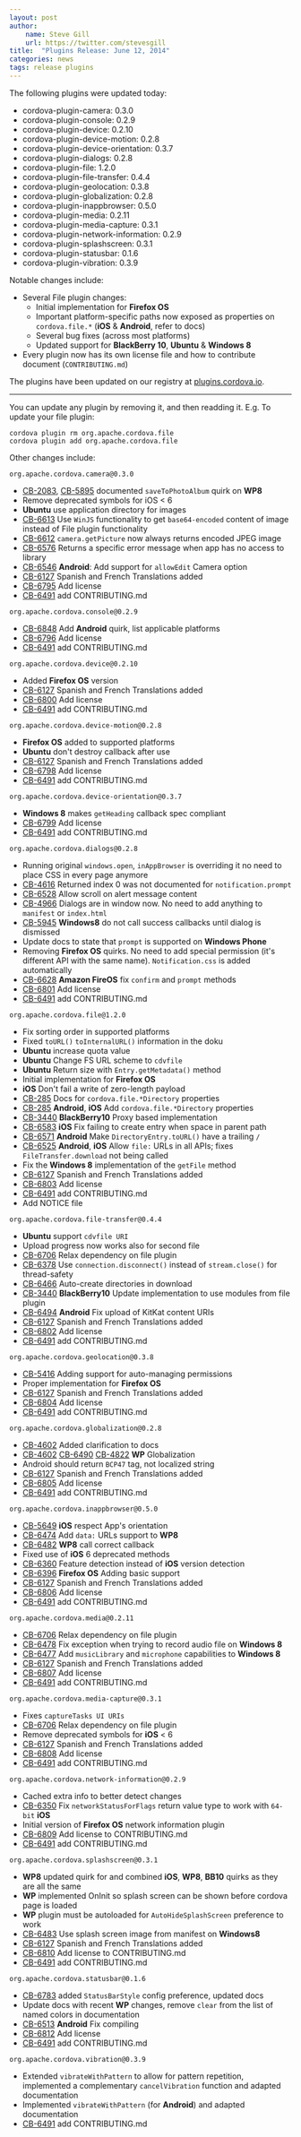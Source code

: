 ```yaml
---
layout: post
author:
    name: Steve Gill
    url: https://twitter.com/stevesgill
title:  "Plugins Release: June 12, 2014"
categories: news
tags: release plugins
---
```

The following plugins were updated today:

* cordova-plugin-camera: 0.3.0
* cordova-plugin-console: 0.2.9
* cordova-plugin-device: 0.2.10
* cordova-plugin-device-motion: 0.2.8
* cordova-plugin-device-orientation: 0.3.7
* cordova-plugin-dialogs: 0.2.8
* cordova-plugin-file: 1.2.0
* cordova-plugin-file-transfer: 0.4.4
* cordova-plugin-geolocation: 0.3.8
* cordova-plugin-globalization: 0.2.8
* cordova-plugin-inappbrowser: 0.5.0
* cordova-plugin-media: 0.2.11
* cordova-plugin-media-capture: 0.3.1
* cordova-plugin-network-information: 0.2.9
* cordova-plugin-splashscreen: 0.3.1
* cordova-plugin-statusbar: 0.1.6
* cordova-plugin-vibration: 0.3.9

Notable changes include:
* Several File plugin changes:
  * Initial implementation for **Firefox OS**
  * Important platform-specific paths now exposed as properties on `cordova.file.*` (**iOS** & **Android**, refer to docs)
  * Several bug fixes (across most platforms)
  * Updated support for **BlackBerry 10**, **Ubuntu** & **Windows 8**
* Every plugin now has its own license file and how to contribute document (`CONTRIBUTING.md`)

The plugins have been updated on our registry at [plugins.cordova.io](http://plugins.cordova.io/).

----
You can update any plugin by removing it, and then readding it. E.g. To update your file plugin:

    cordova plugin rm org.apache.cordova.file
    cordova plugin add org.apache.cordova.file

Other changes include:
<!--more-->

`org.apache.cordova.camera@0.3.0`

* [CB-2083](https://issues.apache.org/jira/browse/CB-2083), [CB-5895](https://issues.apache.org/jira/browse/CB-5895) documented `saveToPhotoAlbum` quirk on **WP8**
* Remove deprecated symbols for iOS < 6
* **Ubuntu** use application directory for images
* [CB-6613](https://issues.apache.org/jira/browse/CB-6613) Use `WinJS` functionality to get `base64-encoded` content of image instead of File plugin functionality
* [CB-6612](https://issues.apache.org/jira/browse/CB-6612) `camera.getPicture` now always returns encoded JPEG image
* [CB-6576](https://issues.apache.org/jira/browse/CB-6576) Returns a specific error message when app has no access to library
* [CB-6546](https://issues.apache.org/jira/browse/CB-6546) **Android**: Add support for `allowEdit` Camera option
* [CB-6127](https://issues.apache.org/jira/browse/CB-6127) Spanish and French Translations added
* [CB-6795](https://issues.apache.org/jira/browse/CB-6795) Add license
* [CB-6491](https://issues.apache.org/jira/browse/CB-6491) add CONTRIBUTING.md

`org.apache.cordova.console@0.2.9`

* [CB-6848](https://issues.apache.org/jira/browse/CB-6848) Add **Android** quirk, list applicable platforms
* [CB-6796](https://issues.apache.org/jira/browse/CB-6796) Add license
* [CB-6491](https://issues.apache.org/jira/browse/CB-6491) add CONTRIBUTING.md

`org.apache.cordova.device@0.2.10`

* Added **Firefox OS** version
* [CB-6127](https://issues.apache.org/jira/browse/CB-6127) Spanish and French Translations added
* [CB-6800](https://issues.apache.org/jira/browse/CB-6800) Add license
* [CB-6491](https://issues.apache.org/jira/browse/CB-6491) add CONTRIBUTING.md

`org.apache.cordova.device-motion@0.2.8`

* **Firefox OS** added to supported platforms
* **Ubuntu** don't destroy callback after use
* [CB-6127](https://issues.apache.org/jira/browse/CB-6127) Spanish and French Translations added
* [CB-6798](https://issues.apache.org/jira/browse/CB-6798) Add license
* [CB-6491](https://issues.apache.org/jira/browse/CB-6491) add CONTRIBUTING.md

`org.apache.cordova.device-orientation@0.3.7`

* **Windows 8** makes `getHeading` callback spec compliant
* [CB-6799](https://issues.apache.org/jira/browse/CB-6799) Add license
* [CB-6491](https://issues.apache.org/jira/browse/CB-6491) add CONTRIBUTING.md

`org.apache.cordova.dialogs@0.2.8`

* Running original `windows.open`, `inAppBrowser` is overriding it no need to place CSS in every page anymore
* [CB-4616](https://issues.apache.org/jira/browse/CB-4616) Returned index 0 was not documented for `notification.prompt`
* [CB-6528](https://issues.apache.org/jira/browse/CB-6528) Allow scroll on alert message content
* [CB-4966](https://issues.apache.org/jira/browse/CB-4966) Dialogs are in window now. No need to add anything to `manifest` or `index.html`
* [CB-5945](https://issues.apache.org/jira/browse/CB-5945) **Windows8** do not call success callbacks until dialog is dismissed
* Update docs to state that `prompt` is supported on **Windows Phone**
* Removing **Firefox OS** quirks. No need to add special permission (it's different API with the same name). `Notification.css` is added automatically
* [CB-6628](https://issues.apache.org/jira/browse/CB-6628) **Amazon FireOS** fix `confirm` and `prompt` methods
* [CB-6801](https://issues.apache.org/jira/browse/CB-6801) Add license
* [CB-6491](https://issues.apache.org/jira/browse/CB-6491) add CONTRIBUTING.md

`org.apache.cordova.file@1.2.0`

* Fix sorting order in supported platforms
* Fixed `toURL()` `toInternalURL()` information in the doku
* **Ubuntu** increase quota value
* **Ubuntu** Change FS URL scheme to `cdvfile`
* **Ubuntu** Return size with `Entry.getMetadata()` method
* Initial implementation for **Firefox OS**
* **iOS** Don't fail a write of zero-length payload
* [CB-285](https://issues.apache.org/jira/browse/CB-285) Docs for `cordova.file.*Directory` properties
* [CB-285](https://issues.apache.org/jira/browse/CB-285) **Android**, **iOS** Add `cordova.file.*Directory` properties
* [CB-3440](https://issues.apache.org/jira/browse/CB-3440) **BlackBerry10** Proxy based implementation
* [CB-6583](https://issues.apache.org/jira/browse/CB-6583) **iOS** Fix failing to create entry when space in parent path
* [CB-6571](https://issues.apache.org/jira/browse/CB-6571) **Android** Make `DirectoryEntry.toURL()` have a trailing `/`
* [CB-6525](https://issues.apache.org/jira/browse/CB-6525) **Android**, **iOS** Allow `file:` URLs in all APIs; fixes `FileTransfer.download` not being called
* Fix the **Windows 8** implementation of the `getFile` method
* [CB-6127](https://issues.apache.org/jira/browse/CB-6127) Spanish and French Translations added
* [CB-6803](https://issues.apache.org/jira/browse/CB-6803) Add license
* [CB-6491](https://issues.apache.org/jira/browse/CB-6491) add CONTRIBUTING.md
* Add NOTICE file

`org.apache.cordova.file-transfer@0.4.4`

* **Ubuntu** support `cdvfile URI`
* Upload progress now works also for second file
* [CB-6706](https://issues.apache.org/jira/browse/CB-6706) Relax dependency on file plugin
* [CB-6378](https://issues.apache.org/jira/browse/CB-6378) Use `connection.disconnect()` instead of `stream.close()` for thread-safety
* [CB-6466](https://issues.apache.org/jira/browse/CB-6466) Auto-create directories in download
* [CB-3440](https://issues.apache.org/jira/browse/CB-3440) **BlackBerry10** Update implementation to use modules from file plugin
* [CB-6494](https://issues.apache.org/jira/browse/CB-6494) **Android** Fix upload of KitKat content URIs
* [CB-6127](https://issues.apache.org/jira/browse/CB-6127) Spanish and French Translations added
* [CB-6802](https://issues.apache.org/jira/browse/CB-6802) Add license
* [CB-6491](https://issues.apache.org/jira/browse/CB-6491) add CONTRIBUTING.md

`org.apache.cordova.geolocation@0.3.8`

* [CB-5416](https://issues.apache.org/jira/browse/CB-5416) Adding support for auto-managing permissions
* Proper implementation for **Firefox OS**
* [CB-6127](https://issues.apache.org/jira/browse/CB-6127) Spanish and French Translations added
* [CB-6804](https://issues.apache.org/jira/browse/CB-6804) Add license
* [CB-6491](https://issues.apache.org/jira/browse/CB-6491) add CONTRIBUTING.md

`org.apache.cordova.globalization@0.2.8`

* [CB-4602](https://issues.apache.org/jira/browse/CB-4602) Added clarification to docs
* [CB-4602](https://issues.apache.org/jira/browse/CB-4602) [CB-6490](https://issues.apache.org/jira/browse/CB-6490) [CB-4822](https://issues.apache.org/jira/browse/CB-4822) **WP** Globalization
* Android should return `BCP47` tag, not localized string
* [CB-6127](https://issues.apache.org/jira/browse/CB-6127) Spanish and French Translations added
* [CB-6805](https://issues.apache.org/jira/browse/CB-6805) Add license
* [CB-6491](https://issues.apache.org/jira/browse/CB-6491) add CONTRIBUTING.md

`org.apache.cordova.inappbrowser@0.5.0`

* [CB-5649](https://issues.apache.org/jira/browse/CB-5649) **iOS** respect App's orientation
* [CB-6474](https://issues.apache.org/jira/browse/CB-6474) Add `data:` URLs support to **WP8**
* [CB-6482](https://issues.apache.org/jira/browse/CB-6482) **WP8** call correct callback
* Fixed use of **iOS** 6 deprecated methods
* [CB-6360](https://issues.apache.org/jira/browse/CB-6360) Feature detection instead of **iOS** version detection
* [CB-6396](https://issues.apache.org/jira/browse/CB-6396) **Firefox OS** Adding basic support
* [CB-6127](https://issues.apache.org/jira/browse/CB-6127) Spanish and French Translations added
* [CB-6806](https://issues.apache.org/jira/browse/CB-6806) Add license
* [CB-6491](https://issues.apache.org/jira/browse/CB-6491) add CONTRIBUTING.md

`org.apache.cordova.media@0.2.11`

* [CB-6706](https://issues.apache.org/jira/browse/CB-6706) Relax dependency on file plugin
* [CB-6478](https://issues.apache.org/jira/browse/CB-6478) Fix exception when trying to record audio file on **Windows 8**
* [CB-6477](https://issues.apache.org/jira/browse/CB-6477) Add `musicLibrary` and `microphone` capabilities to **Windows 8**
* [CB-6127](https://issues.apache.org/jira/browse/CB-6127) Spanish and French Translations added
* [CB-6807](https://issues.apache.org/jira/browse/CB-6807) Add license
* [CB-6491](https://issues.apache.org/jira/browse/CB-6491) add CONTRIBUTING.md

`org.apache.cordova.media-capture@0.3.1`

* Fixes `captureTasks UI URIs`
* [CB-6706](https://issues.apache.org/jira/browse/CB-6706) Relax dependency on file plugin
* Remove deprecated symbols for **iOS** < 6
* [CB-6127](https://issues.apache.org/jira/browse/CB-6127) Spanish and French Translations added
* [CB-6808](https://issues.apache.org/jira/browse/CB-6808) Add license
* [CB-6491](https://issues.apache.org/jira/browse/CB-6491) add CONTRIBUTING.md

`org.apache.cordova.network-information@0.2.9`

* Cached extra info to better detect changes
* [CB-6350](https://issues.apache.org/jira/browse/CB-6350) Fix `networkStatusForFlags` return value type to work with `64-bit` **iOS**
* Initial version of **Firefox OS** network information plugin
* [CB-6809](https://issues.apache.org/jira/browse/CB-6809) Add license to CONTRIBUTING.md
* [CB-6491](https://issues.apache.org/jira/browse/CB-6491) add CONTRIBUTING.md

`org.apache.cordova.splashscreen@0.3.1`

* **WP8** updated quirk for  and combined **iOS**, **WP8**, **BB10** quirks as they are all the same
* **WP** implemented OnInit so splash screen can be shown before cordova page is loaded
* **WP** plugin must be autoloaded for `AutoHideSplashScreen` preference to work
* [CB-6483](https://issues.apache.org/jira/browse/CB-6483) Use splash screen image from manifest on **Windows8**
* [CB-6127](https://issues.apache.org/jira/browse/CB-6127) Spanish and French Translations added
* [CB-6810](https://issues.apache.org/jira/browse/CB-6810) Add license to CONTRIBUTING.md
* [CB-6491](https://issues.apache.org/jira/browse/CB-6491) add CONTRIBUTING.md

`org.apache.cordova.statusbar@0.1.6`

* [CB-6783](https://issues.apache.org/jira/browse/CB-6783) added `StatusBarStyle` config preference,  updated docs
* Update docs with recent **WP** changes, remove `clear` from the list of named colors in documentation
* [CB-6513](https://issues.apache.org/jira/browse/CB-6513) **Android** Fix compiling
* [CB-6812](https://issues.apache.org/jira/browse/CB-6812) Add license
* [CB-6491](https://issues.apache.org/jira/browse/CB-6491) add CONTRIBUTING.md

`org.apache.cordova.vibration@0.3.9`

* Extended `vibrateWithPattern` to allow for pattern repetition, implemented a complementary `cancelVibration` function and adapted documentation
* Implemented `vibrateWithPattern` (for **Android**) and adapted documentation
* [CB-6491](https://issues.apache.org/jira/browse/CB-6491) add CONTRIBUTING.md
